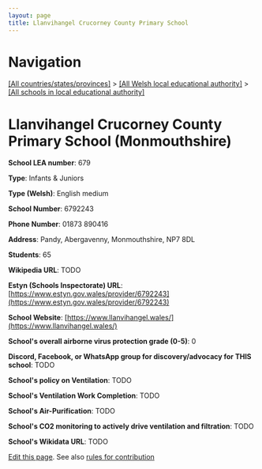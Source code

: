 ```yaml
---
layout: page
title: Llanvihangel Crucorney County Primary School
---
```

# Navigation

[[All countries/states/provinces]](../../..) > [[All Welsh local educational authority]](../..) > [[All schools in local educational authority]](..)

# Llanvihangel Crucorney County Primary School (Monmouthshire)

**School LEA number**: 679

**Type**: Infants & Juniors

**Type (Welsh)**: English medium

**School Number**: 6792243

**Phone Number**: 01873 890416

**Address**: Pandy, Abergavenny, Monmouthshire, NP7 8DL

**Students**: 65

**Wikipedia URL**: TODO

**Estyn (Schools Inspectorate) URL**: [https://www.estyn.gov.wales/provider/6792243](https://www.estyn.gov.wales/provider/6792243)

**School Website**: [https://www.llanvihangel.wales/](https://www.llanvihangel.wales/)

**School's overall airborne virus protection grade (0-5)**: 0

**Discord, Facebook, or WhatsApp group for discovery/advocacy for THIS school**: TODO

**School's policy on Ventilation**: TODO

**School's Ventilation Work Completion**: TODO

**School's Air-Purification**: TODO

**School's CO2 monitoring to actively drive ventilation and filtration**: TODO

**School's Wikidata URL**: TODO




[Edit this page](https://github.com/ventilate-schools/Wales/edit/prif/./Monmouthshire/Llanvihangel_Crucorney_County_Primary_School.md). See also [rules for contribution](../../../contribution-rules/)